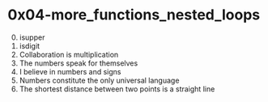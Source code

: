 <h1>0x04-more_functions_nested_loops</h1>

00. isupper<br>
01. isdigit<br>
02. Collaboration is multiplication<br>
03. The numbers speak for themselves<br>
04. I believe in numbers and signs<br>
05. Numbers constitute the only universal language<br>
06. The shortest distance between two points is a straight line<br>
